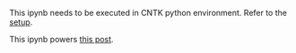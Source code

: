 This ipynb needs to be executed in CNTK python environment. Refer to the [setup](../../_posts/2016-10-27-cntk-installation.md).

This ipynb powers [this post](../../_posts/2016-10-30-CNTK-cheatsheet-Iris-Dataset-classifier.html).
